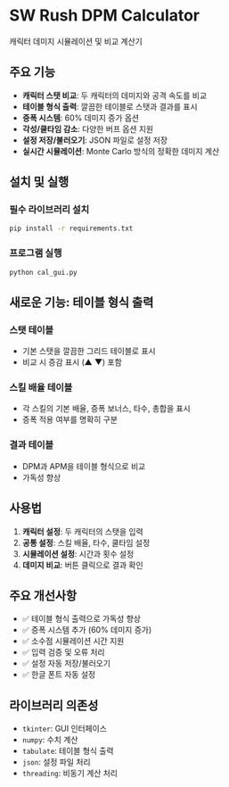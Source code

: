 # SW Rush DPM Calculator

캐릭터 데미지 시뮬레이션 및 비교 계산기

## 주요 기능

- **캐릭터 스탯 비교**: 두 캐릭터의 데미지와 공격 속도를 비교
- **테이블 형식 출력**: 깔끔한 테이블로 스탯과 결과를 표시
- **증폭 시스템**: 60% 데미지 증가 옵션
- **각성/쿨타임 감소**: 다양한 버프 옵션 지원
- **설정 저장/불러오기**: JSON 파일로 설정 저장
- **실시간 시뮬레이션**: Monte Carlo 방식의 정확한 데미지 계산

## 설치 및 실행

### 필수 라이브러리 설치
```bash
pip install -r requirements.txt
```

### 프로그램 실행
```bash
python cal_gui.py
```

## 새로운 기능: 테이블 형식 출력

### 스탯 테이블
- 기본 스탯을 깔끔한 그리드 테이블로 표시
- 비교 시 증감 표시 (▲ ▼) 포함

### 스킬 배율 테이블
- 각 스킬의 기본 배율, 증폭 보너스, 타수, 총합을 표시
- 증폭 적용 여부를 명확히 구분

### 결과 테이블
- DPM과 APM을 테이블 형식으로 비교
- 가독성 향상

## 사용법

1. **캐릭터 설정**: 두 캐릭터의 스탯을 입력
2. **공통 설정**: 스킬 배율, 타수, 쿨타임 설정
3. **시뮬레이션 설정**: 시간과 횟수 설정
4. **데미지 비교**: 버튼 클릭으로 결과 확인

## 주요 개선사항

- ✅ 테이블 형식 출력으로 가독성 향상
- ✅ 증폭 시스템 추가 (60% 데미지 증가)
- ✅ 소수점 시뮬레이션 시간 지원
- ✅ 입력 검증 및 오류 처리
- ✅ 설정 자동 저장/불러오기
- ✅ 한글 폰트 자동 설정

## 라이브러리 의존성

- `tkinter`: GUI 인터페이스
- `numpy`: 수치 계산
- `tabulate`: 테이블 형식 출력
- `json`: 설정 파일 처리
- `threading`: 비동기 계산 처리